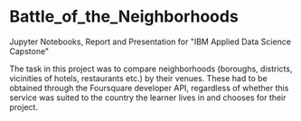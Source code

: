 # Battle_of_the_Neighborhoods
Jupyter Notebooks, Report and Presentation for "IBM Applied Data Science Capstone"

The task in this project was to compare neighborhoods (boroughs, districts, vicinities of hotels, restaurants etc.) by their venues. These had to be obtained through the Foursquare developer API, regardless of whether this service was suited to the country the learner lives in and chooses for their project.

